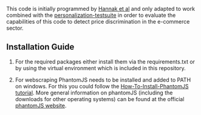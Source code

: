 This code is initially programmed by [Hannak et al](https://personalization.ccs.neu.edu/Projects/PriceDiscrimination/) and only adapted to work combined with the [personalization-testsuite](https://github.com/johuellm/personalization-testsuite) in order to evaluate the capabilities of this code to detect price discrimination in the e-commerce sector.

## Installation Guide

1. For the required packages either install them via the requirements.txt or by using the virtual environment which is included in this repository.
   
2. For webscraping PhantomJS needs to be installed and added to PATH on windows. For this you could follow the [How-To-Install-PhantomJS tutorial](https://testguild.com/how-to-install-phantomjs/). More general information on phantomJS (including the downloads for other operating systems) can be found at the official [phantomJS website](https://phantomjs.org/).




